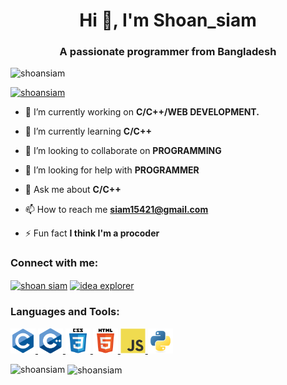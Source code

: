 <h1 align="center">Hi 👋, I'm Shoan_siam</h1>
<h3 align="center">A passionate programmer from Bangladesh</h3>

<p align="left"> <img src="https://komarev.com/ghpvc/?username=shoansiam&label=Profile%20views&color=0e75b6&style=flat" alt="shoansiam" /> </p>

<p align="left"> <a href="https://github.com/ryo-ma/github-profile-trophy"><img src="https://github-profile-trophy.vercel.app/?username=shoansiam" alt="shoansiam" /></a> </p>

- 🔭 I’m currently working on **C/C++/WEB DEVELOPMENT.**

- 🌱 I’m currently learning **C/C++**

- 👯 I’m looking to collaborate on **PROGRAMMING**

- 🤝 I’m looking for help with **PROGRAMMER**

- 💬 Ask me about **C/C++**

- 📫 How to reach me **siam15421@gmail.com**

- ⚡ Fun fact **I think I'm a procoder**

<h3 align="left">Connect with me:</h3>
<p align="left">
<a href="https://fb.com/shoan siam" target="blank"><img align="center" src="https://raw.githubusercontent.com/rahuldkjain/github-profile-readme-generator/master/src/images/icons/Social/facebook.svg" alt="shoan siam" height="30" width="40" /></a>
<a href="https://www.youtube.com/c/idea explorer" target="blank"><img align="center" src="https://raw.githubusercontent.com/rahuldkjain/github-profile-readme-generator/master/src/images/icons/Social/youtube.svg" alt="idea explorer" height="30" width="40" /></a>
</p>

<h3 align="left">Languages and Tools:</h3>
<p align="left"> <a href="https://www.cprogramming.com/" target="_blank" rel="noreferrer"> <img src="https://raw.githubusercontent.com/devicons/devicon/master/icons/c/c-original.svg" alt="c" width="40" height="40"/> </a> <a href="https://www.w3schools.com/cpp/" target="_blank" rel="noreferrer"> <img src="https://raw.githubusercontent.com/devicons/devicon/master/icons/cplusplus/cplusplus-original.svg" alt="cplusplus" width="40" height="40"/> </a> <a href="https://www.w3schools.com/css/" target="_blank" rel="noreferrer"> <img src="https://raw.githubusercontent.com/devicons/devicon/master/icons/css3/css3-original-wordmark.svg" alt="css3" width="40" height="40"/> </a> <a href="https://www.w3.org/html/" target="_blank" rel="noreferrer"> <img src="https://raw.githubusercontent.com/devicons/devicon/master/icons/html5/html5-original-wordmark.svg" alt="html5" width="40" height="40"/> </a> <a href="https://developer.mozilla.org/en-US/docs/Web/JavaScript" target="_blank" rel="noreferrer"> <img src="https://raw.githubusercontent.com/devicons/devicon/master/icons/javascript/javascript-original.svg" alt="javascript" width="40" height="40"/> </a> <a href="https://www.python.org" target="_blank" rel="noreferrer"> <img src="https://raw.githubusercontent.com/devicons/devicon/master/icons/python/python-original.svg" alt="python" width="40" height="40"/> </a> </p>

<p><img align="left" src="https://github-readme-stats.vercel.app/api/top-langs?username=shoansiam&show_icons=true&locale=en&layout=compact" alt="shoansiam" /></p>

<p>&nbsp;<img align="center" src="https://github-readme-stats.vercel.app/api?username=shoansiam&show_icons=true&locale=en" alt="shoansiam" /></p>
